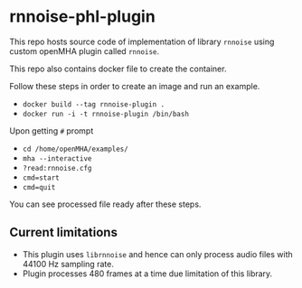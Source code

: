 # rnnoise-phl-plugin

This repo hosts source code of implementation of library `rnnoise` using custom openMHA plugin called `rnnoise`.

This repo also contains docker file to create the container.

Follow these steps in order to create an image and run an example.

- `docker build --tag rnnoise-plugin .`
- `docker run -i -t rnnoise-plugin /bin/bash`

Upon getting `#` prompt

- `cd /home/openMHA/examples/`
- `mha --interactive`
- `?read:rnnoise.cfg`
- `cmd=start`
- `cmd=quit`

You can see processed file ready after these steps.

## Current limitations

- This plugin uses `librnnoise` and hence can only process audio files with 44100 Hz sampling rate.
- Plugin processes 480 frames at a time due limitation of this library.



